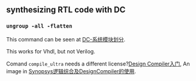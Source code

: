 ## synthesizing RTL code with DC
### `ungroup -all -flatten`
This command can be seen at [DC-系统模块划分](https://blog.csdn.net/seuwilson/article/details/52450190).

This works for Vhdl, but not Verilog.

Comand `compile_ultra` needs a different license?[Design Compiler入门](https://zhuanlan.zhihu.com/p/129059203), An image in [Synopsys逻辑综合及DesignCompiler的使用](https://blog.csdn.net/qq_42759162/article/details/105541240).

